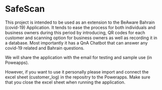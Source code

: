 # SafeScan
This project is intended to be used as an extension to the BeAware Bahrain (covid-19) Application. It tends to ease the process for both individuals and business owners during this period by introducing, QR codes for each customer and scanning option for business owners as well as recording it in a database. Most importantly it has a QnA Chatbot that can answer any covid-19 related and Bahrain questions.

We will share the application with the email for testing and sample use (in Poweapps).

However, if you want to use it personally please import and connect the excel sheet (customer_log) in the repositry to the Powerapps. 
Make sure that you close the excel sheet when running the application. 
